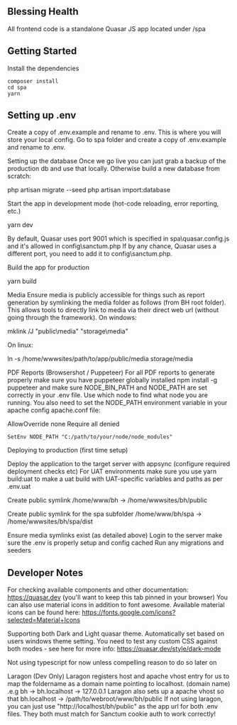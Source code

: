 ## Blessing Health

All frontend code is a standalone Quasar JS app located under /spa

## Getting Started

Install the dependencies

```
composer install
cd spa
yarn
```



## Setting up .env

Create a copy of .env.example and rename to .env. This is where you will store your local config.
Go to spa folder and create a copy of .env.example and rename to .env.


Setting up the database
Once we go live you can just grab a backup of the production db and use that locally. Otherwise build a new database from scratch:

php artisan migrate --seed
php artisan import:database



Start the app in development mode (hot-code reloading, error reporting, etc.)

yarn dev



By default, Quasar uses port 9001 which is specified in spa\quasar.config.js and it's allowed in config\sanctum.php
If by any chance, Quasar uses a different port, you need to add it to config\sanctum.php.


Build the app for production

yarn build



Media
Ensure media is publicly accessible for things such as report generation by symlinking the media folder as follows (from BH root folder).
This allows tools to directly link to media via their direct web url (without going through the framework).
On windows:

mklink /J "public\media" "storage\media"


On linux:

ln -s /home/wwwsites/path/to/app/public/media storage/media



PDF Reports (Browsershot / Puppeteer)
For all PDF reports to generate properly make sure you have puppeteer globally installed npm install -g puppeteer and
make sure NODE_BIN_PATH and NODE_PATH are set correctly in your .env file. Use which node to find what node you are running.
You also need to set the NODE_PATH environment variable in your apache config apache.conf file:

<Directory />
    AllowOverride none
    Require all denied
	
    SetEnv NODE_PATH "C:/path/to/your/node/node_modules"
</Directory>



Deploying to production (first time setup)

Deploy the application to the target server with appsync (configure required deployment checks etc)
For UAT environments make sure you use yarn build:uat to make a uat build with UAT-specific variables and paths as per .env.uat

Create public symlink /home/www/bh -> /home/wwwsites/bh/public

Create public symlink for the spa subfolder /home/www/bh/spa -> /home/wwwsites/bh/spa/dist

Ensure media symlinks exist (as detailed above)
Login to the server make sure the .env is properly setup and config cached
Run any migrations and seeders


## Developer Notes

For checking available components and other documentation: https://quasar.dev (you'll want to keep this tab pinned in your browser)
You can also use material icons in addition to font awesome. Available material icons can be found here: https://fonts.google.com/icons?selected=Material+Icons

Supporting both Dark and Light quasar theme. Automatically set based on users windows theme setting. You need to test any custom CSS against both modes - see here for more info: https://quasar.dev/style/dark-mode

Not using typescript for now unless compelling reason to do so later on


Laragon (Dev Only)
Laragon registers host and apache vhost entry for us to map the foldername as a domain name pointing to localhost. (domain name)
.e.g bh -> bh.localhost -> 127.0.0.1
Laragon also sets up a apache vhost so that bh.localhost -> /path/to/webroot/www/bh/public
If not using laragon, you can just use "http://localhost/bh/public" as the app url for both .env files. They both must match for Sanctum cookie auth to work correctly!

